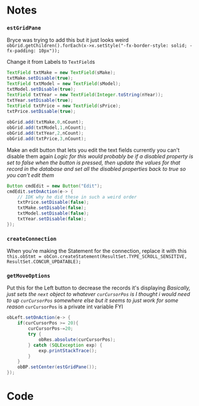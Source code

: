 # Notes
### `estGridPane`
Bryce was trying to add this but it just looks weird
`obGrid.getChildren().forEach(x->x.setStyle("-fx-border-style: solid; -fx-padding: 10px"));`

Change it from Labels to `TextField`s
```java
TextField txtMake = new TextField(sMake);  
txtMake.setDisable(true);  
TextField txtModel = new TextField(sModel);  
txtModel.setDisable(true);  
TextField txtYear = new TextField(Integer.toString(nYear));  
txtYear.setDisable(true);  
TextField txtPrice = new TextField(sPrice);  
txtPrice.setDisable(true);  
  
obGrid.add(txtMake,0,nCount);  
obGrid.add(txtModel,1,nCount);  
obGrid.add(txtYear,2,nCount);  
obGrid.add(txtPrice,3,nCount);
```
Make an edit button that lets you edit the text fields
currently you can't disable them again
*Logic for this would probably be if a disabled property is set to false when the button is pressed, then update the values for that record in the database and set all the disabled properties back to true so you can't edit them*
```java
Button cmdEdit = new Button("Edit");  
cmdEdit.setOnAction(e-> {  
    // IDK why he did these in such a weird order  
    txtPrice.setDisable(false);  
    txtMake.setDisable(false);  
    txtModel.setDisable(false);  
    txtYear.setDisable(false);  
});
```
### `createConnection`
When you're making the Statement for the connection, replace it with this
`this.obStmt = obCon.createStatement(ResultSet.TYPE_SCROLL_SENSITIVE, ResultSet.CONCUR_UPDATABLE);`
### `getMoveOptions`
Put this for the Left button to decrease the records it's displaying
*Basically, just sets the `next` object to whatever `curCursorPos` is*
*I thought i would need to up `curCursorPos` somewhere else but it seems to just work for some reason*
`curCursorPos` is a private int variable FYI
```java
obLeft.setOnAction(e-> {  
    if(curCursorPos >= 20){  
        curCursorPos-=20;  
        try {  
            obRes.absolute(curCursorPos);  
        } catch (SQLException exp) {  
            exp.printStackTrace();  
        }  
    }  
    obBP.setCenter(estGridPane());  
});
```
# Code






